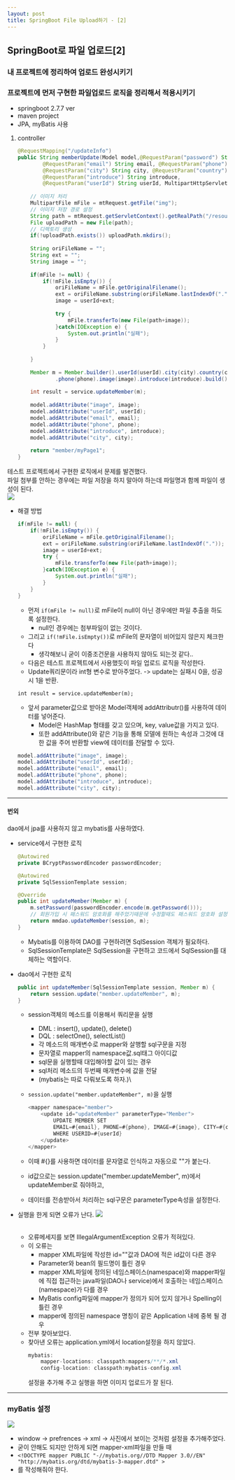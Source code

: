 ```yaml
---
layout: post
title: SpringBoot File Upload하기 - [2]
---
```



## SpringBoot로 파일 업로드[2]

### 내 프로젝트에 정리하여 업로드 완성시키기

### 프로젝트에 먼저 구현한 파일업로드 로직을 정리해서 적용시키기
- springboot 2.7.7 ver
- maven project
- JPA, myBatis 사용

1. controller
    ```java
    @RequestMapping("/updateInfo")
	public String memberUpdate(Model model,@RequestParam("password") String password,
			@RequestParam("email") String email, @RequestParam("phone") String phone,
			@RequestParam("city") String city, @RequestParam("country") String country,
			@RequestParam("introduce") String introduce,
			@RequestParam("userId") String userId, MultipartHttpServletRequest mtRequest) {
				
		// 이미지 처리
		MultipartFile mFile = mtRequest.getFile("img");
		// 이미지 저장 경로 설정
		String path = mtRequest.getServletContext().getRealPath("/resources/upload/profile/");
		File uploadPath = new File(path);
		// 디렉토리 생성
		if(!uploadPath.exists()) uploadPath.mkdirs();
        
		String oriFileName = "";
		String ext = "";
		String image = "";
		
		if(mFile != null) {
			if(!mFile.isEmpty()) {
				oriFileName = mFile.getOriginalFilename();
				ext = oriFileName.substring(oriFileName.lastIndexOf("."));
				image = userId+ext;
				
				try {
					mFile.transferTo(new File(path+image));
				}catch(IOException e) {
					System.out.println("실패");
				}
			}
			
		}
		
		Member m = Member.builder().userId(userId).city(city).country(country).email(email).password(password)
				.phone(phone).image(image).introduce(introduce).build();
		
		int result = service.updateMember(m);
		
		model.addAttribute("image", image);
		model.addAttribute("userId", userId);
		model.addAttribute("email", email);
		model.addAttribute("phone", phone);
		model.addAttribute("introduce", introduce);
		model.addAttribute("city", city);
		
		return "member/myPage1";
	}
    ```
    
테스트 프로젝트에서 구현한 로직에서 문제를 발견했다.<br>
파일 첨부를 안하는 경우에는 파일 저장을 하지 말아야 하는데 파일명과 함께 파일이 생성이 된다. <br>
<image src="https://user-images.githubusercontent.com/107177133/213079781-c121133e-0956-42f4-a51f-0a0603673f28.png"/>
- 해결 방법
    ```java
    if(mFile != null) {
        if(!mFile.isEmpty()) {
            oriFileName = mFile.getOriginalFilename();
            ext = oriFileName.substring(oriFileName.lastIndexOf("."));
            image = userId+ext;
            try {
                mFile.transferTo(new File(path+image));
            }catch(IOException e) {
                System.out.println("실패");
            }
        }
    }
    ```
    - 먼저 `if(mFile != null)`로 mFile이 null이 아닌 경우에만 파일 추출을 하도록 설정한다. 
        - null인 경우에는 첨부파일이 없는 것이다.
    - 그리고 `if(!mFile.isEmpty())`로 mFile의 문자열이 비어있지 않은지 체크한다
        - 생각해보니 굳이 이중조건문을 사용하지 않아도 되는것 같다..
    - 다음은 테스트 프로젝트에서 사용했듯이 파일 업로드 로직을 작성한다.
    - Update쿼리문이라 int형 변수로 받아주었다. -> update는 실패시 0을, 성공시 1을 반환.
    ```
    int result = service.updateMember(m);
	```
    - 앞서 parameter값으로 받아온 Model객체에 addAttributr()를 사용하여 데이터를 넣어준다.
        - Model은 HashMap 형태를 갖고 있으며, key, value값을 가지고 있다. 
        - 또한 addAttribute()와 같은 기능을 통해 모델에 원하는 속성과 그것에 대한 값을 주어 반환할 view에 데이터를 전달할 수 있다.

    
    ```java
	model.addAttribute("image", image);
	model.addAttribute("userId", userId);
	model.addAttribute("email", email);
	model.addAttribute("phone", phone);
	model.addAttribute("introduce", introduce);
	model.addAttribute("city", city);
    ```

-------
#### 번외
dao에서 jpa를 사용하지 않고 mybatis를 사용하였다.

- service에서 구현한 로직
	```java
	@Autowired
	private BCryptPasswordEncoder passwordEncoder;
	
	@Autowired
	private SqlSessionTemplate session;
	
	@Override
	public int updateMember(Member m) {
		m.setPassword(passwordEncoder.encode(m.getPassword()));
		// 회원가입 시 패스워드 암호화를 해주었기때문에 수정할때도 패스워드 암호화 설정을 해줘야 한다.
		return mmdao.updateMember(session, m);
	}
	```
	- Mybatis를 이용하여 DAO를 구현하려면 SqlSession 객체가 필요하다.
	- SqlSessionTemplate은 SqlSession을 구현하고 코드에서 SqlSession를 대체하는 역할이다.
	
- dao에서 구현한 로직
	```java
	public int updateMember(SqlSessionTemplate session, Member m) {
		return session.update("member.updateMember", m);
	}
	```
	- session객체의 메소드를 이용해서 쿼리문을 실행
		- DML : insert(), update(), delete() 
		- DQL : selectOne(), selectList()
		- 각 메소드의 매개변수로 mapper와 살행할 sql구문을 지정 
		- 문자열로 mapper의 namespace값.sql태그 아이디값
		- sql문을 실행할때 대입해야할 값이 있는 경우
		- sql처리 메소드의 두번째 매개변수에 값을 전달
		- (mybatis는 따로 다뤄보도록 하자.)\
		
	- `session.update("member.updateMember", m)`을 실행
		```java
		<mapper namespace="member">
			<update id="updateMember" parameterType="Member">
				UPDATE MEMBER SET 
				EMAIL=#{email}, PHONE=#{phone}, IMAGE=#{image}, CITY=#{city}, COUNTRY=#{country}, PASSWORD=#{password}, INTRODUCE=#{introduce} 
				WHERE USERID=#{userId}
			</update>
		</mapper>
		```
	- 이때 #{}를 사용하면 데이터를 문자열로 인식하고 자동으로 ""가 붙는다.
	- id값으로는 session.update("member.updateMember", m)에서 updateMember로 줘야하고,
	- 데이터를 전송받아서 처리하는 sql구문은 parameterType속성을 설정한다.

- 실행을 한게 되면 오류가 난다.
	<image src="https://user-images.githubusercontent.com/107177133/213096517-0a853fc3-f38b-4547-9c3d-fff0c7ffa82c.png"/> <br>
	<br>
	- 오류메세지를 보면 IllegalArgumentException 오류가 적혀있다.
	- 이 오류는
		- mapper XML파일에 작성한 id=""값과 DAO에 적은 id값이 다른 경우 
		- Parameter와 bean의 필드명이 틀린 경우
		- mapper XML파일에 정의된 네임스페이스(namespace)와 mapper파일에 직접 접근하는 java파일(DAO나 service)에서 호출하는 네임스페이스(namespace)가 다를 경우
		- MyBatis config파일에 mapper가 정의가 되어 있지 않거나 Spelling이 틀린 경우
		- mapper에 정의된 namespace 명칭이 같은 Application 내에 중복 될 경우
	- 전부 찾아보았다.
	- 찾아낸 오류는 application.yml에서 location설정을 하지 않았다.
		```java
		mybatis:
			mapper-locations: classpath:mappers/**/*.xml
			config-location: classpath:mybatis-config.xml
		```
		설정을 추가해 주고 실행을 하면 이미지 업로드가 잘 된다. <br>
		
------
	
### myBatis 설정
<image src="https://user-images.githubusercontent.com/107177133/213098932-7456998a-7c3f-4940-8c97-5acf23ddaeff.png"/> <br>
- window -> prefrences -> xml -> 사진에서 보이는 것처럼 설정을 추가해주었다.
- 굳이 안해도 되지만 안하게 되면 mapper-xml파일을 만들 때 
- `<!DOCTYPE mapper PUBLIC "-//mybatis.org//DTD Mapper 3.0//EN" "http://mybatis.org/dtd/mybatis-3-mapper.dtd" >`
- 를 작성해줘야 한다.
